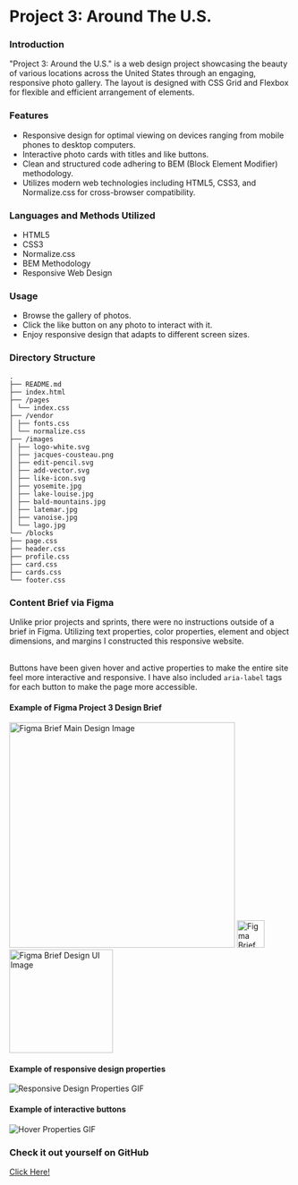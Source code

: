 # Project 3: Around The U.S.

### Introduction

"Project 3: Around the U.S." is a web design project showcasing the beauty of various locations across the United States through an engaging, responsive photo gallery. The layout is designed with CSS Grid and Flexbox for flexible and efficient arrangement of elements. 

### Features

- Responsive design for optimal viewing on devices ranging from mobile phones to desktop computers.
- Interactive photo cards with titles and like buttons.
- Clean and structured code adhering to BEM (Block Element Modifier) methodology.
- Utilizes modern web technologies including HTML5, CSS3, and Normalize.css for cross-browser compatibility.

### Languages and Methods Utilized

- HTML5
- CSS3
- Normalize.css
- BEM Methodology
- Responsive Web Design

### Usage

- Browse the gallery of photos.
- Click the like button on any photo to interact with it.
- Enjoy responsive design that adapts to different screen sizes.

### Directory Structure

```
.
├── README.md
├── index.html
├── /pages
│ └── index.css
├── /vendor
│ ├── fonts.css
│ └── normalize.css
├── /images
│ ├── logo-white.svg
│ ├── jacques-cousteau.png
│ ├── edit-pencil.svg
│ ├── add-vector.svg
│ ├── like-icon.svg
│ ├── yosemite.jpg
│ ├── lake-louise.jpg
│ ├── bald-mountains.jpg
│ ├── latemar.jpg
│ ├── vanoise.jpg
│ └── lago.jpg
└── /blocks
├── page.css
├── header.css
├── profile.css
├── card.css
├── cards.css
└── footer.css
```

### Content Brief via Figma

Unlike prior projects and sprints, there were no instructions outside of a brief in Figma. Utilizing text properties, color properties, element and object dimensions, and margins I constructed this responsive website.<br><br>

Buttons have been given hover and active properties to make the entire site feel more interactive and responsive. I have also included `aria-label` tags for each button to make the page more accessible.

#### Example of Figma Project 3 Design Brief

<img src="https://i.ibb.co/V9NMnDG/brief-main.png" alt="Figma Brief Main Design Image" width="403px"> <img src="https://i.ibb.co/vhcyDrq/brief-mobile.png" alt="Figma Brief Mobile Design Image" width="49px"> <img src="https://i.ibb.co/vB9gnn7/brief-ui.png" alt="Figma Brief Design UI Image" width="185px">

#### Example of responsive design properties

<img src="https://i.ibb.co/ws7jqG3/responsive-prop.gif" alt="Responsive Design Properties GIF">

#### Example of interactive buttons

<img src="https://i.ibb.co/g7K7mJm/hover-prop.gif" alt="Hover Properties GIF">

### Check it out yourself on GitHub

<a href="https://www.github.com/nocoasty/se_project_aroundtheus">Click Here!</a>
